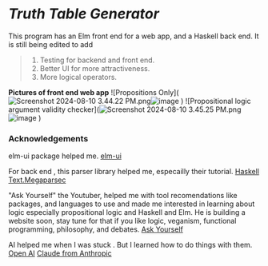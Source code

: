 # *Truth Table Generator* 
This program has an Elm front end for a web app, and a Haskell back end. 
It is still being edited to add 
> 1. Testing for backend and front end. 
> 2. Better UI for more attractiveness. 
> 3. More logical operators. 

**Pictures of front end web app** 
![Propositions Only](<img src="blob:chrome-untrusted://media-app/54550a30-e765-4a1f-a58f-63c081df6f54" alt="Screenshot 2024-08-10 3.44.22 PM.png"/>![image](https://github.com/user-attachments/assets/2ca59cac-d211-4e3a-93da-293578437c27)
)
![Propositional logic argument validity checker](<img src="blob:chrome-untrusted://media-app/5e012a1c-90a0-4320-8949-255b8aa45da7" alt="Screenshot 2024-08-10 3.45.25 PM.png"/>![image](https://github.com/user-attachments/assets/675c4303-de10-46c2-9fe0-ef97282c0b86)
)
### Acknowledgements
elm-ui package helped me.
[elm-ui](https://package.elm-lang.org/packages/mdgriffith/elm-ui/latest/)

For back end , this parser library helped me, especailly their tutorial. 
[Haskell Text.Megaparsec](https://hackage.haskell.org/package/megaparsec)

"Ask Yourself" the Youtuber, helped me with tool recomendations like packages, and languages to use
and made me interested in learning about logic especially propositional logic 
and Haskell and Elm. He is building a website soon, stay tune for that if you like 
logic, veganism, functional programming, philosophy, and debates. 
[Ask Yourself](https://youtube.com/@askyourself?si=4yBpzSoCtESBdr9D) 


AI helped me when I was stuck . 
But I learned how to do things with them. 
[Open AI](https://openai.com/) 
[Claude from Anthropic](https://www.anthropic.com/)
